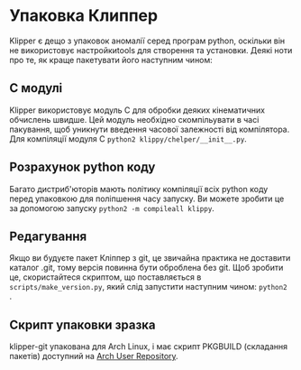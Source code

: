 # Упаковка Клиппер

Klipper є дещо з упаковок аномалії серед програм python, оскільки він не використовує настройкиtools для створення та установки. Деякі ноти про те, як краще пакетувати його наступним чином:

## C модулі

Klipper використовує модуль C для обробки деяких кінематичних обчислень швидше. Цей модуль необхідно скомпільувати в часі пакування, щоб уникнути введення часової залежності від компілятора. Для компіляції модуля C `python2 klippy/chelper/__init__.py`.

## Розрахунок python коду

Багато дистриб'юторів мають політику компіляції всіх python коду перед упаковкою для поліпшення часу запуску. Ви можете зробити це за допомогою запуску `python2 -m compileall klippy`.

## Редагування

Якщо ви будуєте пакет Кліппер з git, це звичайна практика не доставити каталог .git, тому версія повинна бути оброблена без git. Щоб зробити це, скористайтеся скриптом, що поставляється в `scripts/make_version.py`, який слід запустити наступним чином: `python2 `.

## Скрипт упаковки зразка

klipper-git упакована для Arch Linux, і має скрипт PKGBUILD (складання пакетів) доступний на [Arch User Repository](https://aur.archlinux.org/cgit/aur.git/tree/PKGBUILD?h=klipper-git).
